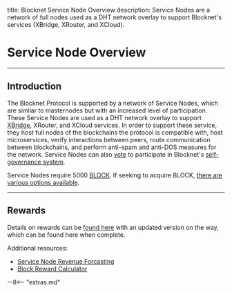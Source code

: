 title: Blocknet Service Node Overview
description: Service Nodes are a network of full nodes used as a DHT network overlay to support Blocknet's services (XBridge, XRouter, and XCloud).


# Service Node Overview

<!-- 
- what is it
	- snode role description

	- why is it needed/benefits
	- design
	- how it applies to xbridge
	- how it applies to xrouter
- rewards
	- better operation = more rewards
		- less downtime, good hardware, high bandwidth, more wallets
-->

---

## Introduction

The Blocknet Protocol is supported by a network of Service Nodes, which are similar to masternodes but with an increased level of participation. These Service Nodes are used as a DHT network overlay to support [XBridge](/protocol/xbridge/introduction), XRouter, and XCloud services. In order to support these service, they host full nodes of the blockchains the protocol is compatible with, host microservices, verify interactions between peers, route communication between blockchains, and perform anti-spam and anti-DOS measures for the network. Service Nodes can also [vote](/governance/proposal-voting) to participate in Blocknet's [self-governance system](/governance/introduction).

Service Nodes require 5000 [BLOCK](/blockchain/introduction). If seeking to acquire BLOCK, [there are various options available](/project/exchanges).

---

## Rewards

Details on rewards can be [found here](https://docs.google.com/document/d/18OV7SGyFPp-V0D2AjmyA904bc5XZQeLOSgzS1SUAK2w/preview) with an updated version on the way, which can be found here when complete.

Additional resources:

* [Service Node Revenue Forcasting](https://bit.ly/revenue-forecasting)
* [Block Reward Calculator](https://block-node.info/blocknet_revenue1.php)


<!-- 
Service Nodes operators are rewarded according to which type of Service Node they are acting as.

There are two types of Service Nodes:
‘Naked’ Service Nodes - Not supporting any digital assets on the  Blocknet protocol
‘Hosting’ Service Nodes - Supporting at least one digital asset on the Blocknet protocol

Rewards
Service Nodes operators are rewarded according to which type of Service Node they are acting as.


XWallets

Operating as a ‘Hosting’ Service Node requires running and maintaining full nodes of each digital asset.

View compatible digital assets and wallet versions
‘Naked Service Node’ (Not supporting any digital assets on the Blocknet protocol)
Ability to receive 0.7 BLOCK rewards
Will not receive any trading fees rewards from trades incurred on Block DX

‘Hosting’ Service Node’ (Supporting at least one digital asset on the Blocknet protocol)
Ability to receive 0.7 BLOCK rewards
Ability to receive 0.015 BLOCK trading fee rewards from trades incurred on Block DX
Ability to receive XRouter fees (...coming soon)

 -->













<script type="text/javascript">
// read instructions for related links in ../snippets/extras.md
var relatedLinks = [];
</script>

--8<-- "extras.md"





